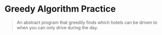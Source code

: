 # Greedy Algorithm Practice

> An abstract program that greedily finds which hotels can be driven to when you can only drive during the day.
